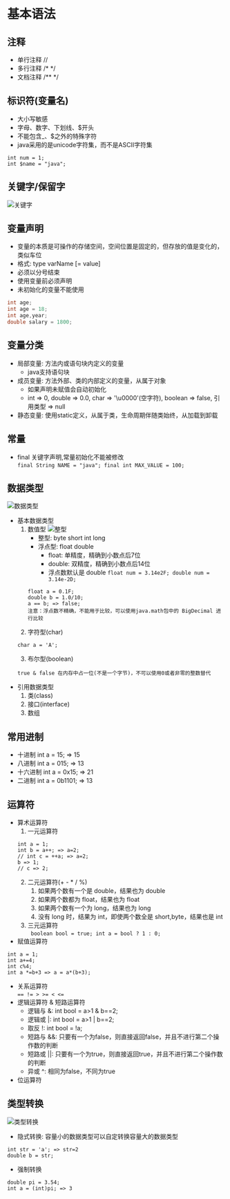 # 基本语法 
## 注释
   + 单行注释  //
   + 多行注释  /* */
   + 文档注释  /** */
## 标识符(变量名)
   + 大小写敏感
   + 字母、数字、下划线、$开头
   + 不能包含_、$之外的特殊字符
   + java采用的是unicode字符集，而不是ASCII字符集
   ```
   int num = 1;
   int $name = "java";
   ```
## 关键字/保留字
   ![关键字](/img/java-keywords.jpg)
## 变量声明
   + 变量的本质是可操作的存储空间，空间位置是固定的，但存放的值是变化的，类似车位
   + 格式: type varName [= value]
   + 必须以分号结束
   + 使用变量前必须声明
   + 未初始化的变量不能使用
   ```java
   int age;
   int age = 18;
   int age,year;
   double salary = 1800;
   ```
## 变量分类
   + 局部变量: 方法内或语句块内定义的变量
      + java支持语句块
   + 成员变量: 方法外部、类的内部定义的变量，从属于对象
      + 如果声明未赋值会自动初始化
      + int => 0, double => 0.0, char => '\u0000'(空字符), 
        boolean => false, 引用类型 => null
   + 静态变量: 使用static定义，从属于类，生命周期伴随类始终，从加载到卸载
## 常量
   + final 关键字声明,常量初始化不能被修改  
   `final String NAME = "java"; final int MAX_VALUE = 100;`
## 数据类型
   ![数据类型](/img/java-data-type.jpg)
   + 基本数据类型  
      1. 数值型
         ![整型](/img/java-int.jpg)
         + 整型: byte short int long
         + 浮点型: float double  
            + float: 单精度，精确到小数点后7位
            + double: 双精度，精确到小数点后14位  
            + 浮点数默认是 double
         `float num = 3.14e2F; double num = 3.14e-2D;`
         ```
         float a = 0.1F;
         double b = 1.0/10;
         a == b; => false;
         注意：浮点数不精确，不能用于比较，可以使用java.math包中的 BigDecimal 进行比较
         ```
      2. 字符型(char)
      ```
      char a = 'A';
      ```
      3. 布尔型(boolean)
      ```
      true & false 在内存中占一位(不是一个字节)，不可以使用0或者非零的整数替代
      ```
   + 引用数据类型
      1. 类(class)
      2. 接口(interface)
      3. 数组
## 常用进制
   + 十进制 int a = 15;  => 15
   + 八进制 int a = 015; => 13
   + 十六进制 int a = 0x15; => 21
   + 二进制 int a = 0b1101; => 13
## 运算符
   + 算术运算符
      1. 一元运算符
      ```
      int a = 1;
      int b = a++; => a=2;
      // int c = ++a; => a=2;
      b => 1;
      // c => 2;
      ```
      2. 二元运算符(+ - * / %)
         1. 如果两个数有一个是 double，结果也为 double
         2. 如果两个数都为 float，结果也为 float
         3. 如果两个数有一个为 long，结果也为 long
         4. 没有 long 时，结果为 int，即使两个数全是 short,byte，结果也是 int
      3. 三元运算符  
      ` boolean bool = true; int a = bool ? 1 : 0;`
   + 赋值运算符
   ```
   int a = 1;
   int a+=4;
   int c%4;
   int a *=b+3 => a = a*(b+3);
   ```
   + 关系运算符  
   `== != > >= < <=`
   + 逻辑运算符 & 短路运算符
      + 逻辑与 &: int bool = a>1 & b==2;
      + 逻辑或 |: int bool = a>1 | b==2;
      + 取反 !: int bool = !a;
      + 短路与 &&: 只要有一个为false，则直接返回false，并且不进行第二个操作数的判断
      + 短路或 ||: 只要有一个为true，则直接返回true，并且不进行第二个操作数的判断
      + 异或 ^: 相同为false，不同为true
   + 位运算符
## 类型转换
   ![类型转换](/img/java-data-type-transform.jpg)
   + 隐式转换: 容量小的数据类型可以自定转换容量大的数据类型
   ```
   int str = 'a'; => str=2
   double b = str;
   ```
   + 强制转换
   ```
   double pi = 3.54;
   int a = (int)pi; => 3
   ```
